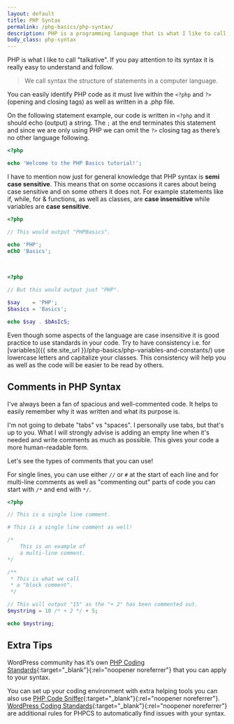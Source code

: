 ```yaml
---
layout: default
title: PHP Syntax
permalink: /php-basics/php-syntax/
description: PHP is a programming language that is what I like to call &quot;talkative&quot; by itself so if you pay attention to its syntax it is really easy to understand.
body_class: php-syntax
---
```

PHP is what I like to call "talkative". If you pay attention to its syntax it is really easy to understand and follow.

> We call syntax the structure of statements in a computer language.

You can easily identify PHP code as it must live within the `<?php` and `?>` (opening and closing tags) as well as written in a .php file.

On the following statement example, our code is written in `<?php` and it should echo (output) a string. The `;` at the end terminates this statement and since we are only using PHP we can omit the `?>` closing tag as there’s no other language following.

```php
<?php

echo 'Welcome to the PHP Basics tutorial!';
```

I have to mention now just for general knowledge that PHP syntax is **semi case sensitive**. This means that on some occasions it cares about being case sensitive and on some others it does not. For example statements like if, while, for & functions, as well as classes, are **case insensitive** while variables are **case sensitive**.

```php
<?php

// This would output "PHPBasics".

echo 'PHP';
eChO 'Basics';
```

<br/>

```php
<?php

// But this would output just "PHP".

$say    = 'PHP';
$basics = 'Basics';

echo $say . $bAsIcS;
```

Even though some aspects of the language are case insensitive it is good practice to use standards in your code. Try to have consistency i.e. for [variables]({{ site.site_url }}/php-basics/php-variables-and-constants/) use lowercase letters and capitalize your classes. This consistency will help you as well as the code will be easier to be read by others.

## Comments in PHP Syntax

I've always been a fan of spacious and well-commented code. It helps to easily remember why it was written and what its purpose is.

I'm not going to debate "tabs" vs "spaces". I personally use tabs, but that's up to you. What I will strongly advise is adding an empty line when it's needed and write comments as much as possible. This gives your code a more human-readable form.

Let's see the types of comments that you can use!

For single lines, you can use either `//` or `#` at the start of each line and for multi-line comments as well as "commenting out" parts of code you can start with `/*` and end with `*/`.


```php
<?php

// This is a single line comment.

# This is a single line comment as well!

/*
    This is an example of
    a multi-line comment.
*/

/**
 * This is what we call
 * a "block comment".
 */

// This will output "15" as the "+ 2" has been commented out.
$mystring = 10 /* + 2 */ + 5;

echo $mystring;
```

## Extra Tips

WordPress community has it’s own [PHP Coding Standards](https://developer.wordpress.org/coding-standards/wordpress-coding-standards/php/){:target="_blank"}{:rel="noopener noreferrer"} that you can apply to your syntax.

You can set up your coding environment with extra helping tools you can also use [PHP Code Sniffer](https://github.com/squizlabs/PHP_CodeSniffer){:target="_blank"}{:rel="noopener noreferrer"}. [WordPress Coding Standards](https://github.com/WordPress/WordPress-Coding-Standards){:target="_blank"}{:rel="noopener noreferrer"} are additional rules for PHPCS to automatically find issues with your syntax.